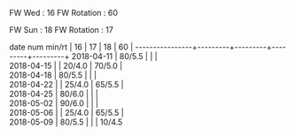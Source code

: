 FW Wed      : 16 
FW Rotation : 60

FW Sun      : 18
FW Rotation : 17

date num min/rt |    16   |    17   |    18   |    60   |
----------------+---------+---------+---------+---------+
2018-04-11      |  80/5.5 |         |         |        
2018-04-15      |         |  20/4.0 |  70/5.0 |        
2018-04-18      |  80/5.5 |         |         |        
2018-04-22      |         |  25/4.0 |  65/5.5 |        
2018-04-25      |  80/6.0 |         |         |        
2018-05-02      |  90/6.0 |         |         |        
2018-05-06      |         |  25/4.0 |  65/5.5 |        
2018-05-09      |  80/5.5 |         |         |  10/4.5

